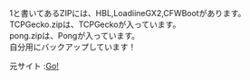 1と書いてあるZIPには、HBL,LoadiineGX2,CFWBootがあります。<br>
TCPGecko.zipは、TCPGeckoが入っています。<br>
pong.zipは、Pongが入っています。<br>
自分用にバックアップしています！

元サイト :<a href="http://yuta123.atspace.cc/">Go!</a>
